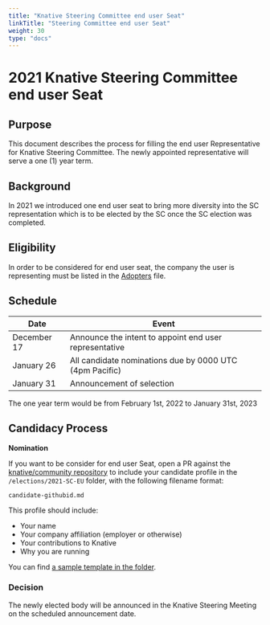 ```yaml
---
title: "Knative Steering Committee end user Seat"
linkTitle: "Steering Committee end user Seat"
weight: 30
type: "docs"
---
```


# 2021 Knative Steering Committee end user Seat

## Purpose

This document describes the process for filling the end user Representative
for Knative Steering Committee. The newly appointed representative will serve a
one (1) year term.

## Background

In 2021 we introduced one end user seat to bring more diversity into the SC
representation which is to be elected by the SC once the SC election was
completed.

## Eligibility

In order to be considered for end user seat, the company the user is
representing must be listed in the [Adopters](../../ADOPTERS.MD) file.

## Schedule

| Date         | Event                    |
| ------------ | ------------------------ |
| December 17  | Announce the intent to appoint end user representative |
| January 26   | All candidate nominations due by 0000 UTC (4pm Pacific) |
| January 31   | Announcement of selection |

The one year term would be from February 1st, 2022 to January 31st, 2023

## Candidacy Process

**Nomination**

If you want to be consider for end user Seat, open a PR against the
[knative/community repository](https://github.com/knative/community) to include
your candidate profile in the `/elections/2021-SC-EU` folder, with the following
filename format:

```
candidate-githubid.md
```

This profile should include:

* Your name
* Your company affiliation (employer or otherwise)
* Your contributions to Knative
* Why you are running

You can find [a sample template in the folder](./nomination-template.md).

### Decision

The newly elected body will be announced in the Knative Steering Meeting on the
scheduled announcement date.

[Knative Steering Committee]: https://github.com/knative/community/blob/main/STEERING-COMMITTEE.md
